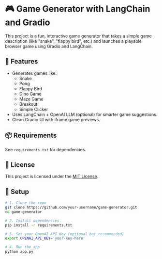 # 🎮 Game Generator with LangChain and Gradio

This project is a fun, interactive game generator that takes a simple game description (like "snake", "flappy bird", etc.) and launches a playable browser game using Gradio and LangChain.

## 🚀 Features

- Generates games like:
  - Snake
  - Pong
  - Flappy Bird
  - Dino Game
  - Maze Game
  - Breakout
  - Simple Clicker
- Uses LangChain + OpenAI LLM (optional) for smarter game suggestions.
- Clean Gradio UI with iframe game previews.
  
## 📦 Requirements

See `requirements.txt` for dependencies.

## 📄 License

This project is licensed under the [MIT License](LICENSE).

## 🔑 Setup

```bash
# 1. Clone the repo
git clone https://github.com/your-username/game-generator.git
cd game-generator

# 2. Install dependencies
pip install -r requirements.txt

# 3. Set your OpenAI API Key (optional but recommended)
export OPENAI_API_KEY='your-key-here'

# 4. Run the app
python app.py
